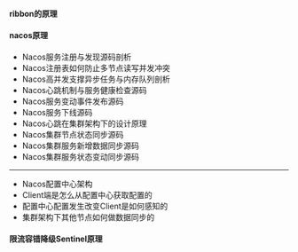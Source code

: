 #### ribbon的原理

#### nacos原理
- Nacos服务注册与发现源码剖析
- Nacos注册表如何防止多节点读写并发冲突
- Nacos高并发支撑异步任务与内存队列剖析
- Nacos心跳机制与服务健康检查源码
- Nacos服务变动事件发布源码
- Nacos服务下线源码
- Nacos心跳在集群架构下的设计原理
- Nacos集群节点状态同步源码
- Nacos集群服务新增数据同步源码
- Nacos集群服务状态变动同步源码
- ----------------------------------------
- Nacos配置中心架构
- Client端是怎么从配置中心获取配置的
- 配置中心配置发生改变Client是如何感知的
- 集群架构下其他节点如何做数据同步的
#### 限流容错降级Sentinel原理
